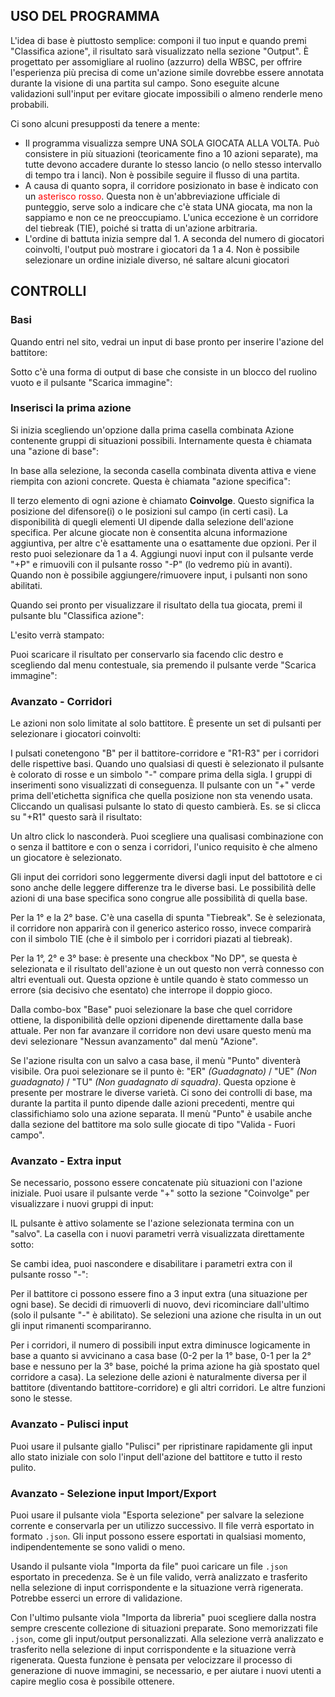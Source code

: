 ## USO DEL PROGRAMMA

L'idea di base è piuttosto semplice: componi il tuo input e quando premi "Classifica azione", il risultato sarà visualizzato nella sezione "Output". È progettato per assomigliare al ruolino (azzurro) della WBSC, per offrire l'esperienza più precisa di come un'azione simile dovrebbe essere annotata durante la visione di una partita sul campo. Sono eseguite alcune validazioni sull'input per evitare giocate impossibili o almeno renderle meno probabili.

Ci sono alcuni presupposti da tenere a mente:

- Il programma visualizza sempre UNA SOLA GIOCATA ALLA VOLTA. Può consistere in più situazioni (teoricamente fino a 10 azioni separate), ma tutte devono accadere durante lo stesso lancio (o nello stesso intervallo di tempo tra i lanci). Non è possibile seguire il flusso di una partita.
- A causa di quanto sopra, il corridore posizionato in base è indicato con un <span style="color: red">asterisco rosso</span>. Questa non è un'abbreviazione ufficiale di punteggio, serve solo a indicare che c'è stata UNA giocata, ma non la sappiamo e non ce ne preoccupiamo. L'unica eccezione è un corridore del tiebreak (TIE), poiché si tratta di un'azione arbitraria.
- L'ordine di battuta inizia sempre dal 1. A seconda del numero di giocatori coinvolti, l'output può mostrare i giocatori da 1 a 4. Non è possibile selezionare un ordine iniziale diverso, né saltare alcuni giocatori

## CONTROLLI

### Basi

Quando entri nel sito, vedrai un input di base pronto per inserire l'azione del battitore:

<div>
<article-image src="01-basic-input.png" alt="" css="w-full sm:w-[640px]" />
</div>

Sotto c'è una forma di output di base che consiste in un blocco del ruolino vuoto e il pulsante "Scarica immagine":

<div>
<article-image src="02-basic-output.png" alt=""  :width="200" />
</div>

### Inserisci la prima azione

Si inizia scegliendo un'opzione dalla prima casella combinata Azione contenente gruppi di situazioni possibili. Internamente questa è chiamata una "azione di base":

<div>
<article-image src="03-base-action.png" alt="" :width="200" />
</div>

In base alla selezione, la seconda casella combinata diventa attiva e viene riempita con azioni concrete. Questa è chiamata "azione specifica":

<div>
<article-image src="04-specific-action.png" alt="" class="w400" :width="400" />
</div>

Il terzo elemento di ogni azione è chiamato **Coinvolge**. Questo significa la posizione del difensore(i) o le posizioni sul campo (in certi casi). La disponibilità di quegli elementi UI dipende dalla selezione dell'azione specifica. Per alcune giocate non è consentita alcuna informazione aggiuntiva, per altre c'è esattamente una o esattamente due opzioni. Per il resto puoi selezionare da 1 a 4. Aggiungi nuovi input con il pulsante verde "+P" e rimuovili con il pulsante rosso "-P" (lo vedremo più in avanti). Quando non è possibile aggiungere/rimuovere input, i pulsanti non sono abilitati.

<div>
<article-image src="05-involved.png" alt="" :height="40" />
</div>

Quando sei pronto per visualizzare il risultato della tua giocata, premi il pulsante blu "Classifica azione":

<div>
<article-image src="06-generate.png" alt="" :height="40" />
</div>

L'esito verrà stampato:

<div>
<article-image src="07-result.png" alt="" />
</div>

Puoi scaricare il risultato per conservarlo sia facendo clic destro e scegliendo dal menu contestuale, sia premendo il pulsante verde "Scarica immagine":

<div>
<article-image src="08-download.png" alt="" :height="40" />
</div>

### Avanzato - Corridori

Le azioni non solo limitate al solo battitore. È presente un set di pulsanti per selezionare i giocatori coinvolti:

<div>
<article-image src="09-pick-players.png" alt="" :height="40" />
</div>

I pulsati conetengono "B" per il battitore-corridore e "R1-R3" per i corridori delle rispettive basi. Quando uno qualsiasi di questi è selezionato il pulsante è colorato di rosse e un simbolo "-" compare prima della sigla. I gruppi di inserimenti sono visualizzati di conseguenza. Il pulsante con un "+" verde prima dell'etichetta significa che quella posizione non sta venendo usata. Cliccando un qualisasi pulsante lo stato di questo cambierà. Es. se si clicca su "+R1" questo sarà il risultato:

<div>
<article-image src="10-runner-input.png" alt="" css="w-full sm:w-[640px]" />
</div>

Un altro click lo nasconderà. Puoi scegliere una qualisasi combinazione con o senza il battitore e con o senza i corridori, l'unico requisito è che almeno un giocatore è selezionato.

Gli input dei corridori sono leggermente diversi dagli input del battotore e ci sono anche delle leggere differenze tra le diverse basi. Le possibilità delle azioni di una base specifica sono congrue alle possibilità di quella base.

Per la 1° e la 2° base. C'è una casella di spunta "Tiebreak". Se è selezionata, il corridore non apparirà con il generico asterico rosso, invece comparirà con il simbolo TIE (che è il simbolo per i corridori piazati al tiebreak).

Per la 1°, 2° e 3° base: è presente una checkbox "No DP", se questa è selezionata e il risultato dell'azione è un out questo non verrà connesso con altri eventuali out. Questa opzione è untile quando è stato commesso un errore (sia decisivo che esentato) che interrope il doppio gioco.

Dalla combo-box "Base" puoi selezionare la base che quel corridore ottiene, la disponibilità delle opzioni dipenende direttamente dalla base attuale. Per non far avanzare il corridore non devi usare questo menù ma devi selezionare "Nessun avanzamento" dal menù "Azione".

Se l'azione risulta con un salvo a casa base, il menù "Punto" diventerà visibile. Ora puoi selezionare se il punto è: "ER" _(Guadagnato)_  / "UE" _(Non guadagnato)_ / "TU" _(Non guadagnato di squadra)_. Questa opzione è presente per mostrare le diverse varietà. Ci sono dei controlli di base, ma durante la partita il punto dipende dalle azioni precedenti, mentre qui classifichiamo solo una azione separata. Il menù "Punto" è usabile anche dalla sezione del battitore ma solo sulle giocate di tipo "Valida - Fuori campo".

<div>
<article-image src="11-type-of-run.png" alt="" :height="150" />
</div>

### Avanzato - Extra input

Se necessario, possono essere concatenate più situazioni con l'azione iniziale. Puoi usare il pulsante verde "+" sotto la sezione "Coinvolge" per visualizzare i nuovi gruppi di input:

<div>
<article-image src="12-plus-action.png" alt="" :height="40" />
</div>


IL pulsante è attivo solamente se l'azione selezionata termina con un "salvo". La casella con i nuovi parametri verrà visualizzata direttamente sotto:

<div>
<article-image src="13-extra-input.png" alt="" :width="600" />
</div>

Se cambi idea, puoi nascondere e disabilitare i parametri extra con il pulsante rosso "-":

<div>
<article-image src="14-minus-action.png" alt="" :height="40" />
</div>

Per il battitore ci possono essere fino a 3 input extra (una situazione per ogni base). Se decidi di rimuoverli di nuovo, devi ricominciare dall'ultimo (solo il pulsante "-" è abilitato). Se selezioni una azione che risulta in un out gli input rimanenti scompariranno.

Per i corridori, il numero di possibili input extra diminusce logicamente in base a quanto si avvicinano a casa base (0-2 per la 1° base, 0-1 per la 2° base e nessuno per la 3° base, poiché la prima azione ha già spostato quel corridore a casa). La selezione delle azioni è naturalmente diversa per il battitore (diventando battitore-corridore) e gli altri corridori. Le altre funzioni sono le stesse.

### Avanzato - Pulisci input

Puoi usare il pulsante giallo "Pulisci" per ripristinare rapidamente gli input allo stato iniziale con solo l'input dell'azione del battitore e tutto il resto pulito.

<div>
<article-image src="15-clear.png" alt="" :height="40" />
</div>

### Avanzato - Selezione input Import/Export

Puoi usare il pulsante viola "Esporta selezione" per salvare la selezione corrente e conservarla per un utilizzo successivo. Il file verrà esportato in formato `.json`. Gli input possono essere esportati in qualsiasi momento, indipendentemente se sono validi o meno.

<div>
<article-image src="16-export.png" alt="" :height="40" />
</div>

Usando il pulsante viola "Importa da file" puoi caricare un file `.json` esportato in precedenza. Se è un file valido, verrà analizzato e trasferito nella selezione di input corrispondente e la situazione verrà rigenerata. Potrebbe esserci un errore di validazione.

<div>
<article-image src="17-import.png" alt="" :height="40" />
</div>

Con l'ultimo pulsante viola "Importa da libreria" puoi scegliere dalla nostra sempre crescente collezione di situazioni preparate. Sono memorizzati file `.json`, come gli input/output personalizzati. Alla selezione verrà analizzato e trasferito nella selezione di input corrispondente e la situazione verrà rigenerata. Questa funzione è pensata per velocizzare il processo di generazione di nuove immagini, se necessario, e per aiutare i nuovi utenti a capire meglio cosa è possibile ottenere.

<div>
<article-image src="18-import-lib.png" alt="" :height="40" />
</div>
